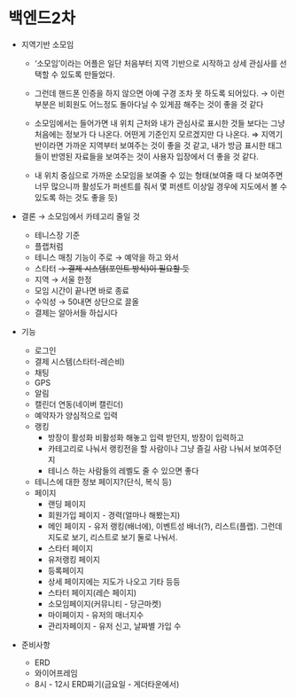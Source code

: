 # 백엔드2차

- 지역기반 소모임
    - ‘소모임’이라는 어플은 일단 처음부터 지역 기반으로 시작하고 상세 관심사를 선택할 수 있도록 만들었다.
    - 그런데 핸드폰 인증을 하지 않으면 아예 구경 조차 못 하도록 되어있다. → 이런 부분은 비회원도 어느정도 돌아다닐 수 있게끔 해주는 것이 좋을 것 같다
    - 소모임에서는 들어가면 내 위치 근처와 내가 관심사로 표시한 것들 보다는 그냥 처음에는 정보가 다 나온다. 어떤게 기준인지 모르겠지만 다 나온다.
    ⇒ 지역기반이라면 가까운 지역부터 보여주는 것이 좋을 것 같고, 내가 방금 표시한 태그들이 반영된 자료들을 보여주는 것이 사용자 입장에서 더 좋을 것 같다.
    
    - 내 위치 중심으로 가까운 소모임을 보여줄 수 있는 형태(보여줄 때 다 보여주면 너무 많으니까 활성도가 퍼센트를 줘서 몇 퍼센트 이상일 경우에 지도에서 볼 수 있도록 하는 것도 좋을 듯)
    
- 결론 → 소모임에서 카테고리  줄일 것
    - 테니스장 기준
    - 플랩처럼
    - 테니스 매칭 기능이 주로 → 예약을 하고 와서
    - 스타터 ~~→ 결제 시스템(포인트 방식)이 필요할 듯~~
    - 지역 → 서울 한정
    - 모임 시간이 끝나면 바로 종료
    - 수익성 → 50내면 상단으로 끌올
    - 결제는 알아서들 하십시다
    
- 기능
    - 로그인
    - 결제 시스템(스타터-레슨비)
    - 채팅
    - GPS
    - 알림
    - 캘린더 연동(네이버 캘린더)
    - 예약자가 양심적으로 입력
    - 랭킹
        - 방장이 활성화 비활성화 해놓고 입력 받던지, 방장이 입력하고
        - 카테고리로 나눠서 랭킹전을 할 사람이나 그냥 즐길 사람 나눠서 보여주던지
        - 테니스 하는 사람들의 레벨도 줄 수 있으면 좋다
    - 테니스에 대한 정보 페이지?(단식, 복식 등)
    - 페이지
        - 랜딩 페이지
        - 회원가입 페이지 - 경력(얼마나 해봤는지)
        - 메인 페이지 - 유저 랭킹(배너에), 이벤트성 배너(?), 리스트(플랩). 그런데 지도로 보기, 리스트로 보기 둘로 나눠서.
        - 스타터 페이지
        - 유저랭킹 페이지
        - 등록페이지
        - 상세 페이지에는 지도가 나오고 기타 등등
        - 스타터 페이지(레슨 페이지)
        - 소모임페이지(커뮤니티 - 당근마켓)
        - 마이페이지 - 유저의 매너지수
        - 관리자페이지 - 유저 신고, 날짜별 가입 수
    
- 준비사항
    - ERD
    - 와이어프레임
    - 8시 - 12시 ERD짜기(금요일 - 게더타운에서)